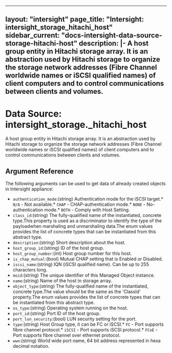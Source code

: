 
---
layout: "intersight"
page_title: "Intersight: intersight_storage_hitachi_host"
sidebar_current: "docs-intersight-data-source-storage-hitachi-host"
description: |-
A host group entity in Hitachi storage array. It is an abstraction used by Hitachi storage to organize the storage network addresses (Fibre Channel worldwide names or iSCSI qualified names) of client computers and to control communications between clients and volumes.
---

# Data Source: intersight_storage._hitachi_host
A host group entity in Hitachi storage array. It is an abstraction used by Hitachi storage to organize the storage network addresses (Fibre Channel worldwide names or iSCSI qualified names) of client computers and to control communications between clients and volumes.
## Argument Reference
The following arguments can be used to get data of already created objects in Intersight appliance:
* `authentication_mode`:(string) Authentication mode for the iSCSI target.* `N/A` - Not available.* `CHAP` - CHAP-authentication mode.* `NONE` - No-authentication mode.* `BOTH` - Comply with Host Setting. 
* `class_id`:(string) The fully-qualified name of the instantiated, concrete type.This property is used as a discriminator to identify the type of the payloadwhen marshaling and unmarshaling data.The enum values provides the list of concrete types that can be instantiated from this abstract type. 
* `description`:(string) Short description about the host. 
* `host_group_id`:(string) ID of the host group. 
* `host_group_number`:(int) Host group number for this host. 
* `is_chap_mutual`:(bool) Mutual CHAP setting that is Enabled or Disabled. 
* `iscsi_name`:(string) IQN (iSCSI qualified name). Can be up to 255 characters long. 
* `moid`:(string) The unique identifier of this Managed Object instance. 
* `name`:(string) Name of the host in storage array. 
* `object_type`:(string) The fully-qualified name of the instantiated, concrete type.The value should be the same as the 'ClassId' property.The enum values provides the list of concrete types that can be instantiated from this abstract type. 
* `os_type`:(string) Operating system running on the host. 
* `port_id`:(string) Port ID of the host group. 
* `port_lun_security`:(bool) LUN security setting for the port. 
* `type`:(string) Host Group type, it can be FC or iSCSI.* `FC` - Port supports fibre channel protocol.* `iSCSI` - Port supports iSCSI protocol.* `FCoE` - Port supports fibre channel over ethernet protocol. 
* `wwn`:(string) World wide port name, 64 bit address represented in hexa decimal notation. 
